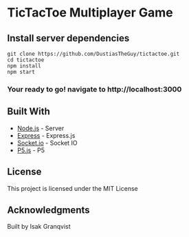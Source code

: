 # TicTacToe Multiplayer Game

## Install server dependencies
```
git clone https://github.com/DustiasTheGuy/tictactoe.git
cd tictactoe
npm install
npm start
```

### Your ready to go! navigate to http://localhost:3000


## Built With

* [Node.js](https://github.com/nodejs/node) - Server 
* [Express](https://github.com/expressjs/express) - Express.js
* [Socket.io](https://github.com/socketio/socket.io) - Socket IO
* [P5.js](https://p5js.org/) - P5

## License
This project is licensed under the MIT License

## Acknowledgments
Built by Isak Granqvist



